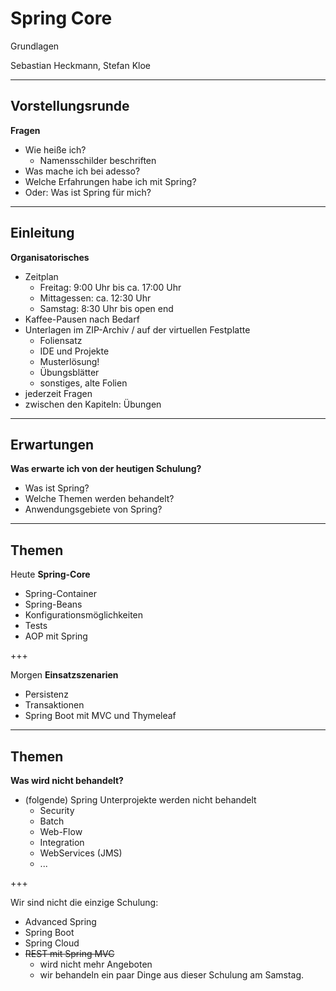 # Spring Core
Grundlagen

Sebastian Heckmann, Stefan Kloe

---

## Vorstellungsrunde

**Fragen**

* Wie heiße ich?
    * Namensschilder beschriften
* Was mache ich bei adesso?
* Welche Erfahrungen habe ich mit Spring?
* Oder: Was ist Spring für mich?

---

## Einleitung

**Organisatorisches**
- Zeitplan
    - Freitag: 9:00 Uhr bis ca. 17:00 Uhr
    - Mittagessen: ca. 12:30 Uhr
    - Samstag: 8:30 Uhr bis open end
- Kaffee-Pausen nach Bedarf
- Unterlagen im ZIP-Archiv / auf der virtuellen Festplatte
    - Foliensatz
    - IDE und Projekte
    - Musterlösung!
    - Übungsblätter
    - sonstiges, alte Folien
- jederzeit Fragen
- zwischen den Kapiteln: Übungen

---

## Erwartungen

**Was erwarte ich von der heutigen Schulung?**
* Was ist Spring?
* Welche Themen werden behandelt?
* Anwendungsgebiete von Spring?

---

## Themen

Heute **Spring-Core**
* Spring-Container
* Spring-Beans
* Konfigurationsmöglichkeiten
* Tests
* AOP mit Spring

+++

Morgen **Einsatzszenarien**
* Persistenz
* Transaktionen
* Spring Boot mit MVC und Thymeleaf

---

## Themen

**Was wird nicht behandelt?**
- (folgende) Spring Unterprojekte werden nicht behandelt
    - Security
    - Batch
    - Web-Flow
    - Integration
    - WebServices (JMS)
    - ...

+++

Wir sind nicht die einzige Schulung: 
* Advanced Spring
* Spring Boot
* Spring Cloud
* ~~REST mit Spring MVC~~ 
    * wird nicht mehr Angeboten
    * wir behandeln ein paar Dinge aus dieser Schulung am Samstag.